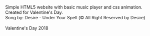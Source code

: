  Simple HTML5 website with basic music player and css animation. 
 <br>
 Created for Valentine's Day. 
 <br>
 Song by: Desire - Under Your Spell (&copy; All Right Reserved by Desire)
 <br><br>
 Valentine's Day 2018
